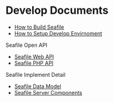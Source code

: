 # Develop Documents

* [How to Build Seafile](../build_seafile/README.md)
* [How to Setup Develop Envirnoment](env.md)

Seafile Open API

* [Seafile Web API](web_api_v2.1.md)
* [Seafile PHP API](https://github.com/rene-s/Seafile-PHP-SDK)

Seafile Implement Detail

* [Seafile Data Model](data_model.md)
* [Seafile Server Components](server-components.md)
